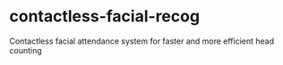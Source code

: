 # contactless-facial-recog
Contactless facial attendance system for faster and more efficient head counting
